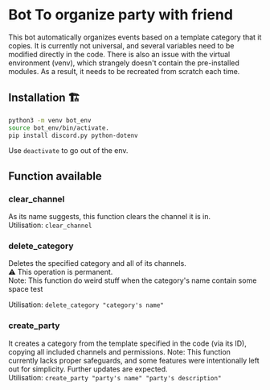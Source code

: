 
# Bot To organize party with friend
This bot automatically organizes events based on a template category that it copies. It is currently not universal, and several variables need to be modified directly in the code. There is also an issue with the virtual environment (venv), which strangely doesn't contain the pre-installed modules. As a result, it needs to be recreated from scratch each time.

## Installation 🏗️
```bash
python3 -m venv bot_env
source bot_env/bin/activate.
pip install discord.py python-dotenv
```
Use ```deactivate``` to go out of the env.

## Function available

### clear_channel
As its name suggests, this function clears the channel it is in.  
Utilisation: ```clear_channel```

### delete_category
Deletes the specified category and all of its channels.  
⚠️ This operation is permanent.  
Note: This function do weird stuff when the category's name contain some space test

Utilisation: ```delete_category "category's name"```

### create_party
It creates a category from the template specified in the code (via its ID), copying all included channels and permissions.
Note: This function currently lacks proper safeguards, and some features were intentionally left out for simplicity. Further updates are expected.  
Utilisation: ```create_party "party's name" "party's description"```
